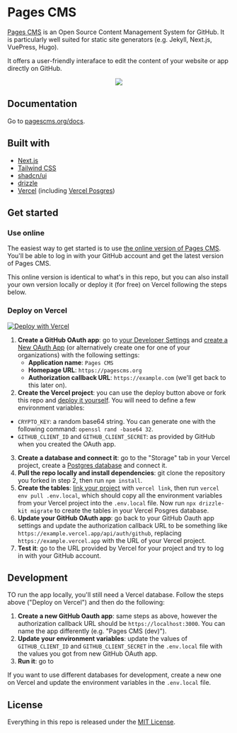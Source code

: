 # Pages CMS

[Pages CMS](https://pagescms.org) is an Open Source Content Management System for GitHub. It is particularly well suited for static site generators (e.g. Jekyll, Next.js, VuePress, Hugo).

It offers a user-friendly interaface to edit the content of your website or app directly on GitHub.

<p align="center">
<img src="https://pagescms.org/media/screenshots/collection-dark@2x.png">
</p>

## Documentation

Go to [pagescms.org/docs](https://pagescms.org/docs).

## Built with

- [Next.js](https://nextjs.org/)
- [Tailwind CSS](https://tailwindcss.com/)
- [shadcn/ui](https://ui.shadcn.com/)
- [drizzle](https://orm.drizzle.team/)
- [Vercel](https://vercel.com/) (including [Vercel Posgres](https://vercel.com/docs/storage/vercel-postgres))

## Get started

### Use online

The easiest way to get started is to use [the online version of Pages CMS](https://next.pagescms.org). You'll be able to log in with your GitHub account and get the latest version of Pages CMS.

This online version is identical to what's in this repo, but you can also install your own version locally or deploy it (for free) on Vercel following the steps below.

### Deploy on Vercel

[![Deploy with Vercel](https://vercel.com/button)](https://vercel.com/new/clone?repository-url=https%3A%2F%2Fgithub.com%2Fpages-cms%2Fpages-cms%2Ftree%2Fnext&env=CRYPTO_KEY,GITHUB_CLIENT_ID,GITHUB_CLIENT_SECRET&project-name=pages-cms&repository-name=pages-cms&redirect-url=https%3A%2F%2Fpagescms.org)

1. **Create a GitHub OAuth app**: go to [your Developer Settings](https://github.com/settings/developers) and [create a New OAuth App](https://github.com/settings/applications/new) (or alternatively create one for one of your organizations) with the following settings:
    - **Application name**: `Pages CMS`
    - **Homepage URL**: `https://pagescms.org`
    - **Authorization callback URL**: `https://example.com` (we'll get back to this later on).
2. **Create the Vercel project**: you can use the deploy button above or fork this repo and [deploy it yourself](https://vercel.com/docs/deployments/overview). You will need to define a few environment variables:
  - `CRYPTO_KEY`: a random base64 string. You can generate one with the following command: `openssl rand -base64 32`.
  - `GITHUB_CLIENT_ID` and `GITHUB_CLIENT_SECRET`: as provided by GitHub when you created the OAuth app.
3. **Create a database and connect it**: go to the "Storage" tab in your Vercel project, create a [Postgres database](https://vercel.com/docs/storage/vercel-postgres) and connect it.
4. **Pull the repo locally and install dependencies**: git clone the repository you forked in step 2, then run `npm install`.
5. **Create the tables**: [link your project](https://vercel.com/docs/cli/project-linking) with `vercel link`, then run `vercel env pull .env.local`, which should copy all the environment variables from your Vercel project into the `.env.local` file. Now run `npx drizzle-kit migrate` to create the tables in your Vercel Posgres database.
6. **Update your GitHub OAuth app**: go back to your GitHub Oauth app settings and update the authorization callback URL to be something like `https://example.vercel.app/api/auth/github`, replacing `https://example.vercel.app` with the URL of your Vercel project.
7. **Test it**: go to the URL provided by Vercel for your project and try to log in with your GitHub account.

 ## Development

 TO run the app locally, you'll still need a Vercel database. Follow the steps above ("Deploy on Vercel") and then do the following:

1. **Create a new GitHub Oauth app**: same steps as above, however the authorization callback URL should be `https://localhost:3000`. You can name the app differently (e.g. "Pages CMS (dev)").
2. **Update your environment variables**: update the values of `GITHUB_CLIENT_ID` and `GITHUB_CLIENT_SECRET` in the `.env.local` file with the values you got from new GitHub OAuth app.
3. **Run it**: go to 

If you want to use different databases for development, create a new one on Vercel and update the  environment variables in the `.env.local` file.

## License

Everything in this repo is released under the [MIT License](LICENSE).